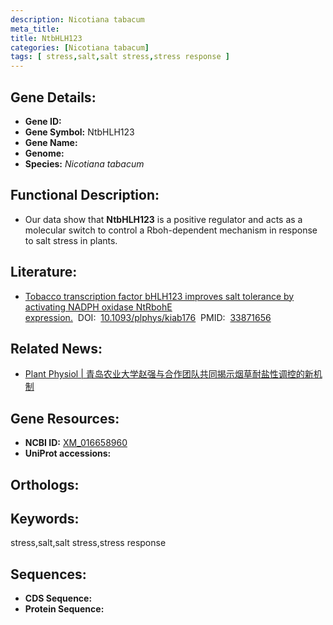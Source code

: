 ```yaml
---
description: Nicotiana tabacum
meta_title:
title: NtbHLH123
categories: [Nicotiana tabacum]
tags: [ stress,salt,salt stress,stress response ]
---
```


## Gene Details:
- **Gene ID:**	[]()
- **Gene Symbol:** NtbHLH123
- **Gene Name:** 
- **Genome:** []()
- **Species:** *Nicotiana tabacum*

## Functional Description:
   - Our data show that **NtbHLH123** is a positive regulator and acts as a molecular switch to control a Rboh-dependent mechanism in response to salt stress in plants.

## Literature:
   - [Tobacco transcription factor bHLH123 improves salt tolerance by activating NADPH oxidase NtRbohE expression.]( https://academic.oup.com/plphys/article/186/3/1706/6237925?login=false)&nbsp;&nbsp;DOI:&nbsp;&nbsp;[10.1093/plphys/kiab176](https://academic.oup.com/plphys/article/186/3/1706/6237925?login=false)&nbsp;&nbsp;PMID:&nbsp;&nbsp;[33871656](https://pubmed.ncbi.nlm.nih.gov/33871656/)

## Related News:
   - [Plant Physiol | 青岛农业大学赵强与合作团队共同揭示烟草耐盐性调控的新机制](https://mp.weixin.qq.com/s?__biz=Mzg3MDEwNDEyMg==&mid=2247508790&idx=7&sn=0b6903ac0fe0faf440a1102602d1a988&chksm=ce900e63f9e7877572470bdfbdbae4d92b49b622388a474725cac2c6b58ed51065900f53bd5f&scene=27#wechat_redirect)

## Gene Resources:
- **NCBI ID:** [XM_016658960](https://www.ncbi.nlm.nih.gov/gene/?term=XM_016658960)
- **UniProt accessions:** [](https://www.uniprot.org/uniprotkb//entry)

## Orthologs:


## Keywords:
stress,salt,salt stress,stress response

## Sequences:
- **CDS Sequence:**
- **Protein Sequence:**
